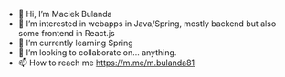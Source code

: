 - 👋 Hi, I’m Maciek Bulanda
- 👀 I’m interested in webapps in Java/Spring, mostly backend but also some frontend in React.js
- 🌱 I’m currently learning Spring
- 💞️ I’m looking to collaborate on... anything.
- 📫 How to reach me https://m.me/m.bulanda81

<!---
maciekbulanda/maciekbulanda is a ✨ special ✨ repository because its `README.md` (this file) appears on your GitHub profile.
You can click the Preview link to take a look at your changes.
--->

